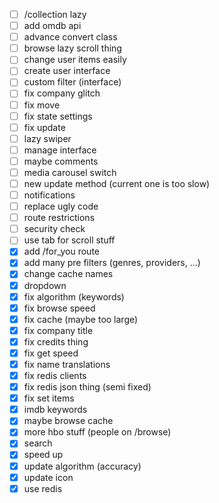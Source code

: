 - [ ] /collection lazy
- [ ] add omdb api
- [ ] advance convert class
- [ ] browse lazy scroll thing
- [ ] change user items easily
- [ ] create user interface
- [ ] custom filter (interface)
- [ ] fix company glitch
- [ ] fix move
- [ ] fix state settings
- [ ] fix update
- [ ] lazy swiper
- [ ] manage interface
- [ ] maybe comments
- [ ] media carousel switch
- [ ] new update method (current one is too slow)
- [ ] notifications
- [ ] replace ugly code
- [ ] route restrictions
- [ ] security check
- [ ] use tab for scroll stuff
- [x] add /for_you route
- [x] add many pre filters (genres, providers, ...)
- [x] change cache names
- [x] dropdown
- [x] fix algorithm (keywords)
- [x] fix browse speed
- [x] fix cache (maybe too large)
- [x] fix company title
- [x] fix credits thing
- [x] fix get speed
- [x] fix name translations
- [x] fix redis clients
- [x] fix redis json thing (semi fixed)
- [x] fix set items
- [x] imdb keywords
- [x] maybe browse cache
- [x] more hbo stuff (people on /browse)
- [x] search
- [x] speed up
- [x] update algorithm (accuracy)
- [x] update icon
- [x] use redis
